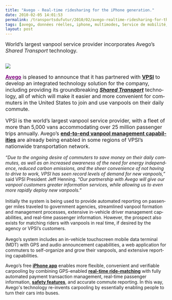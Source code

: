 ```yaml
---
title: "Avego - Real-time ridesharing for the iPhone generation."
date: 2010-02-05 14:01:53
permalink: /transportsdufutur/2010/02/avego-realtime-ridesharing-for-the-iphone-generation.html
tags: [avego, données réelles, iphone, multimodes, Service de mobilité, TIC]
layout: post
---
```


<p class="MsoNormal"><span><font size="3">World’s largest vanpool service provider incorporates Avego’s <em>Shared Transport</em> technology. <h2></h2> <p class="justify"><img class="right " src="/wp-content/uploads/sites/6/2010/02/avegorealtimeridesharingfortheiphonegeneration-1.jpg" /> </p><span><font size="3"> <p class="MsoNormal"><span><a href="http://avego.createsend.com/T/ViewEmail/r/A92E48CBBEBA700F/D855A6E4CFCF0F6CF6A1C87C670A6B9F" target="_blank"><span lang="EN-GB"><font color="#800080"><strong>Avego</strong></font></span></a> is pleased to announce that it has partnered with <a href="http://avego.cmail1.com/t/r/l/ujkriy/cijuixy/p"><span lang="EN-GB"><strong>VPSI</strong></span></a> to develop an integrated technology solution for the company, including providing its groundbreaking <a href="http://avego.cmail1.com/t/r/l/ujkriy/cijuixy/x"><em><span lang="EN-GB"><strong>Shared Transport</strong></span></em></a></span><span lang="EN-GB"> technology, all of which will make it easier and more convenient for commuters in the United States to join and use vanpools on their daily commute.</span></p> <p class="MsoNormal"><span lang="EN-GB"></span></p> <p class="MsoNormal"><span>VPSI is the world’s largest vanpool service provider, with a fleet of more than 5,000 vans accommodating over 25 million passenger trips annually. Avego’s <a href="http://avego.cmail1.com/t/r/l/ujkriy/cijuixy/m"><span lang="EN-GB"><strong>end-to-end vanpool management capabilities</strong></span></a> are already being enabled in some regions of VPSI’s nationwide transportation network.</span></p> <p class="MsoNormal"><span></span><span lang="EN-GB"></span></p></font></span></font></span> <p></p> <p></p> </p>  <!--more--> <em><span lang="EN-GB">“Due to the ongoing desire of commuters to save money on their daily commutes, as well as an increased awareness of the need for energy independence, reduced carbon emissions, and the sheer convenience of not having to drive to work, VPSI has seen record levels of demand for new vanpools,”</span></em><span lang="EN-GB"> said VPSI President Jeff Henning. <em>“Our partnership with Avego will give our vanpool customers greater information services, while allowing us to even more rapidly deploy new vanpools.”</em><br /><br />Initially the system is being used to provide automated reporting on passenger miles traveled to government agencies, streamlined vanpool formation and management processes, extensive in-vehicle driver management capabilities, and real-time passenger information. However, the prospect also exists for matching riders with vanpools in real time, if desired by the agency or VPSI’s customers.<br /><br /></span><span></span><span lang="EN-GB">Avego’s system includes an in-vehicle touchscreen mobile data terminal (MDT) with GPS and audio announcement capabilities, a web application for commuters to self-organize and grow their vanpools, and extensive reporting capabilities.</span> <p class="MsoNormal"><span lang="EN-GB"></span></p> <p class="MsoNormal"><span>Avego’s free <a href="http://avego.cmail1.com/t/r/l/ujkriy/cijuixy/g" title="Download the Avego iPhone app!"><span lang="EN-GB"><strong>iPhone app</strong></span></a></span><span> enables more flexible, convenient and verifiable carpooling by combining GPS-enabled <a href="http://avego.cmail1.com/t/r/l/ujkriy/cijuixy/w"><span lang="EN-GB"><strong>real-time ride-matching</strong></span></a></span><span> with fully automated payment transaction management, real-time passenger information, <a href="http://avego.cmail1.com/t/r/l/ujkriy/cijuixy/yd"><span lang="EN-GB"><strong>safety features</strong></span></a></span><span lang="EN-GB">, and accurate commute reporting. In this way, Avego's technology re-invents carpooling by essentially enabling people to turn their cars into buses.</span></p> <p>  </p>
